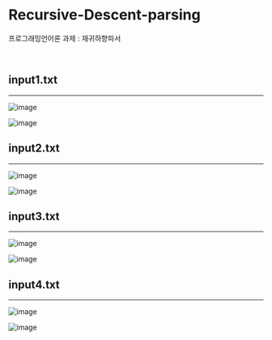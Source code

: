 # Recursive-Descent-parsing
프로그래밍언어론 과제 : 재귀하향파서

<br/>

## input1.txt  
---
![image](https://user-images.githubusercontent.com/55437339/139900620-6941d1b2-d01d-48b4-8e01-062b1400dd1f.png)  

![image](https://user-images.githubusercontent.com/55437339/139901093-7885ee91-c587-4a66-b1db-10abd507da79.png)  

## input2.txt  
---
![image](https://user-images.githubusercontent.com/55437339/139901360-72e4c787-a79d-48de-b355-e18274812e53.png)  

![image](https://user-images.githubusercontent.com/55437339/139901669-93b29358-785d-4674-adad-6302bf88726f.png)  

## input3.txt  
---
![image](https://user-images.githubusercontent.com/55437339/139901908-01cf11f2-cff0-473c-8913-efb4f7755ee8.png)  

![image](https://user-images.githubusercontent.com/55437339/139902138-7b68236a-4cd7-474a-b31a-8ecd905175ce.png)  

## input4.txt  
---
![image](https://user-images.githubusercontent.com/55437339/139902327-a8cb994d-51f8-4357-bd50-2c68f791cc5a.png)  

![image](https://user-images.githubusercontent.com/55437339/139902545-c16faeb3-7daf-4da8-9401-b28ce86cded6.png)  
